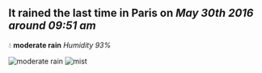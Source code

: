 ## It rained the last time in Paris on *May 30th 2016 around 09:51 am*
💧  **moderate rain** *Humidity 93%*

![moderate rain](http://openweathermap.org/img/w/10d.png) ![mist](http://openweathermap.org/img/w/50d.png)
